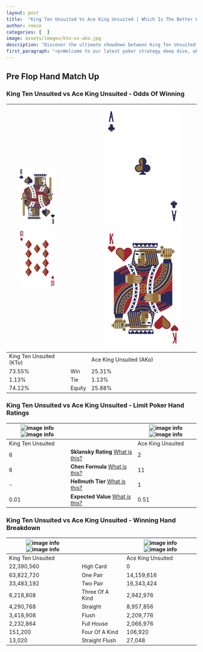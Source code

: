 ```yaml
---
layout: post
title:  "King Ten Unsuited Vs Ace King Unsuited | Which Is The Better Hand In Poker? A Complete Guide"
author: reece
categories: [  ]
image: assets/images/kto-vs-ako.jpg
description: "Discover the ultimate showdown between King Ten Unsuited and Ace King Unsuited in poker! Uncover the odds, strategies, and scenarios where one hand triumphs over the other. Get ready to up your poker game with this thrilling analysis."
first_paragraph: "<p>Welcome to our latest poker strategy deep dive, where we're pitting two distinct hands against each other in a high-stakes showdown: King Ten Unsuited vs Ace King Unsuited.</p><p>In the dynamic world of poker, every decision counts, and knowing which hand holds the upper hand is key to your success at the table.</p><p>In this article, we'll dissect these two hands, explore the scenarios where one dominates the other, and equip you with the knowledge to make strategic choices that can tip the odds in your favor.</p><p>Get ready to unravel the intriguing dynamics of these poker hands and elevate your game to new heights.</p>"
---
```




[comment]: # (sp0)

## Pre Flop Hand Match Up

<div class="table hand-ratings" markdown="1"> 



### King Ten Unsuited vs Ace King Unsuited - Odds Of Winning


    
| ![image info](assets/images/hand1/K.png) ![image info](assets/images/hand1/To.png) |  | ![image info](assets/images/hand2/A.png) ![image info](assets/images/hand2/Ko.png) |
| -------- | -------- | -------- |
| King Ten Unsuited (KTo) |  | Ace King Unsuited (AKo) |
| 73.55% | Win | 25.31% |
| 1.13% | Tie | 1.13% |
| 74.12% | Equity | 25.88% |




[comment]: # (sp1)



### King Ten Unsuited vs Ace King Unsuited - Limit Poker Hand Ratings


    
| ![image info](https://www.riverpairs.com/assets/images/hand1/K.png) ![image info](https://www.riverpairs.com/assets/images/hand1/To.png) |  | ![image info](https://www.riverpairs.com/assets/images/hand2/A.png) ![image info](https://www.riverpairs.com/assets/images/hand2/Ko.png) |
| -------- | -------- | -------- |
| King Ten Unsuited |  | Ace King Unsuited |
| 6 | **Sklansky Rating** [What is this?](/sklansky-rating-explained) | 2 |
| 6 | **Chen Formula** [What is this?](/chen-formula-explained) | 11 |
| - | **Hellmuth Tier** [What is this?](/Hellmuth-tier-explained) | 1 |
| 0.01 | **Expected Value** [What is this?](/expected-value-explained) | 0.51 |




[comment]: # (sp2)



### King Ten Unsuited vs Ace King Unsuited - Winning Hand Breakdown


    
| ![image info](https://www.riverpairs.com/assets/images/hand1/K.png) ![image info](https://www.riverpairs.com/assets/images/hand1/To.png) |  | ![image info](https://www.riverpairs.com/assets/images/hand2/A.png) ![image info](https://www.riverpairs.com/assets/images/hand2/Ko.png) |
| -------- | -------- | -------- |
| King Ten Unsuited |  | Ace King Unsuited |
| 22,390,560 | High Card | 0 |
| 63,822,720 | One Pair | 14,159,616 |
| 33,483,192 | Two Pair | 16,343,424 |
| 6,218,808 | Three Of A Kind | 2,942,976 |
| 4,290,768 | Straight | 8,957,856 |
| 3,418,908 | Flush | 2,209,776 |
| 2,232,864 | Full House | 2,066,976 |
| 151,200 | Four Of A Kind | 106,920 |
| 13,020 | Straight Flush | 27,048 |




[comment]: # (sp3)



</div>

[comment]: # (sp4)



[comment]: # (sp5)

